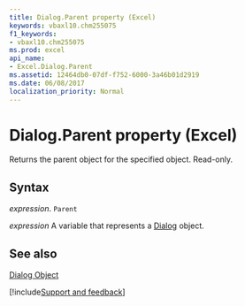 ```yaml
---
title: Dialog.Parent property (Excel)
keywords: vbaxl10.chm255075
f1_keywords:
- vbaxl10.chm255075
ms.prod: excel
api_name:
- Excel.Dialog.Parent
ms.assetid: 12464db0-07df-f752-6000-3a46b01d2919
ms.date: 06/08/2017
localization_priority: Normal
---
```



# Dialog.Parent property (Excel)

Returns the parent object for the specified object. Read-only.


## Syntax

_expression_. `Parent`

_expression_ A variable that represents a [Dialog](Excel.Dialog.md) object.


## See also


[Dialog Object](Excel.Dialog.md)

[!include[Support and feedback](~/includes/feedback-boilerplate.md)]